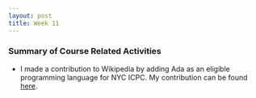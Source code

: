 ```yaml
---
layout: post
title: Week 11
---
```


### Summary of Course Related Activities
* I made a contribution to Wikipedia by adding Ada as an eligible programming language for NYC ICPC. My contribution can be found [here](https://en.wikipedia.org/wiki/Special:Contributions/Darrenzhang2000).
